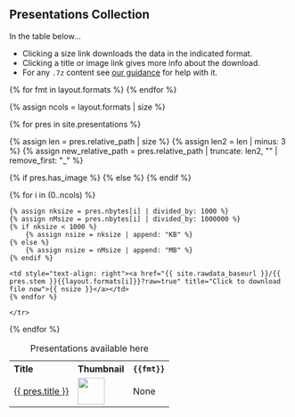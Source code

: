 ## Presentations Collection

In the table below...

* Clicking a size link downloads the data in the indicated format.
* Clicking a title or image link gives more info about the download.
* For any `.7z` content see [our guidance](help/7zip.md) for help with it.

<table>
  <caption>Presentations available here</caption>
  <tr>
    <th style="text-align: left">Title</th>
    <th style="text-align: left">Thumbnail</th>
    {% for fmt in layout.formats %}
      <th style="text-align: right"><code>{{fmt}}</code></th>
    {% endfor %}
  </tr>

{% assign ncols = layout.formats | size %}

{% for pres in site.presentations %}

  {% assign len = pres.relative_path | size %}
  {% assign len2 = len | minus: 3 %}
  {% assign new_relative_path = pres.relative_path | truncate: len2, "" | remove_first: "_" %}
  <tr>
     <td style="text-align: left"><a href="{{ new_relative_path }}" title="Click for more info about this file">{{ pres.title }}</a></td>
  {% if pres.has_image %}
     <td style="text-align: left"><a href="{{ new_relative_path }}" title="Click for more info about this file"><img src="{{ new_relative_path }}_thumb.png" style="height:48px;"></a></td>
  {% else %}
     <td style="text-align: left">None</td>
  {% endif %}

  {% for i in (0..ncols) %}

    {% assign nksize = pres.nbytes[i] | divided_by: 1000 %}
    {% assign nMsize = pres.nbytes[i] | divided_by: 1000000 %}
    {% if nksize < 1000 %}
        {% assign nsize = nksize | append: "KB" %}
    {% else %}
        {% assign nsize = nMsize | append: "MB" %}
    {% endif %}

    <td style="text-align: right"><a href="{{ site.rawdata_baseurl }}/{{ pres.stem }}{{layout.formats[i]}}?raw=true" title="Click to download file now">{{ nsize }}</a></td>
    {% endfor %}

    </tr>

{% endfor %}

</table>
